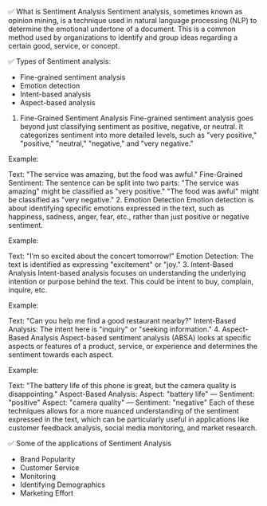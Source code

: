 ✅ What is Sentiment Analysis
Sentiment analysis, sometimes known as opinion mining, is a technique used in natural language processing (NLP) to determine the emotional undertone of a document. This is a common method used by organizations to identify and group ideas regarding a certain good, service, or concept.

✅ Types of Sentiment analysis:
- Fine-grained sentiment analysis
- Emotion detection
- Intent-based analysis
- Aspect-based analysis
1. Fine-Grained Sentiment Analysis
Fine-grained sentiment analysis goes beyond just classifying sentiment as positive, negative, or neutral. It categorizes sentiment into more detailed levels, such as "very positive," "positive," "neutral," "negative," and "very negative."

Example:

Text: "The service was amazing, but the food was awful."
Fine-Grained Sentiment: The sentence can be split into two parts:
"The service was amazing" might be classified as "very positive."
"The food was awful" might be classified as "very negative."
2. Emotion Detection
Emotion detection is about identifying specific emotions expressed in the text, such as happiness, sadness, anger, fear, etc., rather than just positive or negative sentiment.

Example:

Text: "I’m so excited about the concert tomorrow!"
Emotion Detection: The text is identified as expressing "excitement" or "joy."
3. Intent-Based Analysis
Intent-based analysis focuses on understanding the underlying intention or purpose behind the text. This could be intent to buy, complain, inquire, etc.

Example:

Text: "Can you help me find a good restaurant nearby?"
Intent-Based Analysis: The intent here is "inquiry" or "seeking information."
4. Aspect-Based Analysis
Aspect-based sentiment analysis (ABSA) looks at specific aspects or features of a product, service, or experience and determines the sentiment towards each aspect.

Example:

Text: "The battery life of this phone is great, but the camera quality is disappointing."
Aspect-Based Analysis:
Aspect: "battery life" — Sentiment: "positive"
Aspect: "camera quality" — Sentiment: "negative"
Each of these techniques allows for a more nuanced understanding of the sentiment expressed in the text, which can be particularly useful in applications like customer feedback analysis, social media monitoring, and market research.







✅ Some of the applications of Sentiment Analysis
- Brand Popularity
- Customer Service
- Monitoring
- Identifying Demographics
- Marketing Effort
